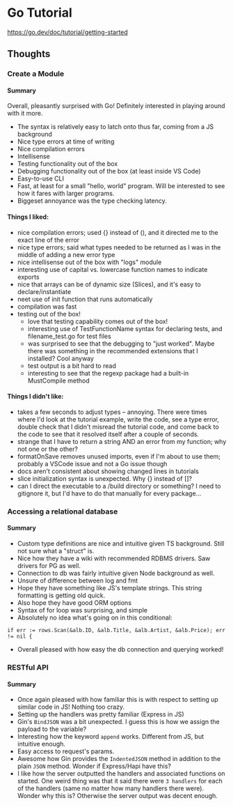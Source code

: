 # Go Tutorial

https://go.dev/doc/tutorial/getting-started

## Thoughts

### Create a Module

#### Summary
Overall, pleasantly surprised with Go! Definitely interested in playing around with it more. 
- The syntax is relatively easy to latch onto thus far, coming from a JS background
- Nice type errors at time of writing
- Nice compilation errors
- Intellisense
- Testing functionality out of the box
- Debugging functionality out of the box (at least inside VS Code)
- Easy-to-use CLI
- Fast, at least for a small "hello, world" program. Will be interested to see how it fares with larger programs.
- Biggeset annoyance was the type checking latency. 

#### Things I liked:
- nice compilation errors; used {} instead of (), and it directed me to the exact line of the error
- nice type errors; said what types needed to be returned as I was in the middle of adding a new error type
- nice intellisense out of the box with "logs" module
- interesting use of capital vs. lowercase function names to indicate exports
- nice that arrays can be of dynamic size (Slices), and it's easy to declare/instantiate
- neet use of init function that runs automatically
- compilation was fast
- testing out of the box!
    - love that testing capability comes out of the box!
    - interesting use of TestFunctionName syntax for declaring tests, and filename_test.go for test files
    - was surprised to see that the debugging to "just worked". Maybe there was something in the recommended extensions that I installed? Cool anyway
    - test output is a bit hard to read
    - interesting to see that the regexp package had a built-in MustCompile method
#### Things I didn't like:
- takes a few seconds to adjust types – annoying. There were times where I'd look at the tutorial example, write the code, see a type error, double check that I didn't misread the tutorial code, and come back to the code to see that it resolved itself after a couple of seconds.
- strange that I have to return a string AND an error from my function; why not one or the other?
- formatOnSave removes unused imports, even if I'm about to use them; probably a VSCode issue and not a Go issue though
- docs aren't consistent about showing changed lines in tutorials
- slice initialization syntax is unexpected. Why {} instead of []?
- can I direct the executable to a /build directory or something? I need to gitignore it, but I'd have to do that manually for every package...

### Accessing a relational database

#### Summary
- Custom type definitions are nice and intuitive given TS background. Still not sure what a "struct" is.
- Nice how they have a wiki with recommended RDBMS drivers. Saw drivers for PG as well. 
- Connection to db was fairly intuitive given Node background as well. 
- Unsure of difference between log and fmt
- Hope they have something like JS's template strings. This string formatting is getting old quick.
- Also hope they have good ORM options
- Syntax of for loop was surprising, and simple
- Absolutely no idea what's going on in this conditional:
```
if err := rows.Scan(&alb.ID, &alb.Title, &alb.Artist, &alb.Price); err != nil {
```
- Overall pleased with how easy the db connection and querying worked!

### RESTful API

#### Summary
- Once again pleased with how familiar this is with respect to setting up similar code in JS! Nothing too crazy.
- Setting up the handlers was pretty familiar (Express in JS)
- Gin's `BindJSON` was a bit unexpected. I guess this is how we assign the payload to the variable?
- Interesting how the keyword `append` works. Different from JS, but intuitive enough.
- Easy access to request's params.
- Awesome how Gin provides the `IndentedJSON` method in addition to the plain `JSON` method. Wonder if Express/Hapi have this?
- I like how the server outputted the handlers and associated functions on started. One weird thing was that it said there were `3 handlers` for each of the handlers (same no matter how many handlers there were). Wonder why this is? Otherwise the server output was decent enough.